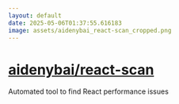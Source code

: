 ```yaml
---
layout: default
date: 2025-05-06T01:37:55.616183
image: assets/aidenybai_react-scan_cropped.png
---
```


# [aidenybai/react-scan](https://github.com/aidenybai/react-scan)

Automated tool to find React performance issues
